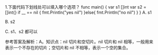 1.下面代码下划线处可以填入哪个选项？
func main() {
var s1 []int
var s2 = []int{}
if __ == nil {
fmt.Println("yes nil")
}else{
fmt.Println("no nil")
}
}
A. s1

B. s2

C. s1、s2 都可以

参考答案及解析：A。知识点：nil 切片和空切片。nil 切片和 nil 相等，一般用来表示一个不存在的切片；空切片和 nil 不相等，表示一个空的集合。
